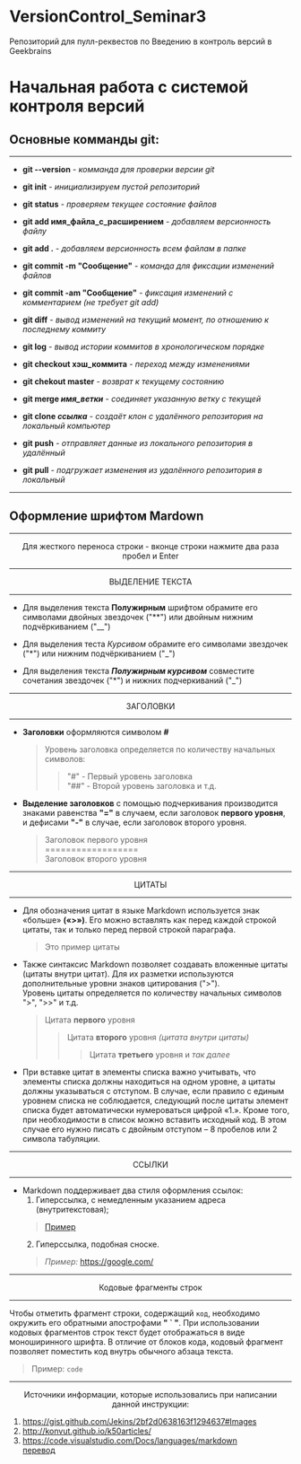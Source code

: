 # VersionControl_Seminar3
Репозиторий для пулл-реквестов по Введению в контроль версий в Geekbrains

# __Начальная работа с системой контроля версий__

## __Основные комманды git:__

---

* __git --version__ - _комманда для проверки версии git_

* __git init__ - _инициализируем пустой репозиторий_

* __git status__ - _проверяем текущее состояние файлов_

* __git add имя_файла_с_расширением__ - _добавляем версионность файлу_

* __git add .__ - _добавляем версионность всем файлам в папке_

* __git commit -m "Сообщение"__ - _команда для фиксации изменений файлов_

* __git commit -am "Сообщение"__ - _фиксация изменений с комментарием (не требует git add)_

* __git diff__ - _вывод изменений на текущий момент, по отношению к последнему коммиту_

* __git log__ - _вывод истории коммитов в хронологическом порядке_

* __git checkout хэш_коммита__ - _переход между изменениями_

* __git chekout master__ - _возврат к текущему состоянию_

* __git merge *имя_ветки*__ - _соединяет указанную ветку с текущей_

* __git clone *ссылка*__ - _создаёт клон с удалённого репозитория на локальный компьютер_

* __git push__ - _отправляет данные из локального репозитория в удалённый_

* __git pull__ - _подгружает изменения из удалённого репозитория в локальный_

---

## __Оформление шрифтом Mardown__  

---

<p style="text-align: center;">Для жесткого переноса строки - вконце строки нажмите два раза пробел и Enter</p>

---

<p style="text-align: center;">ВЫДЕЛЕНИЕ ТЕКСТА</p>

---

* Для выделения текста __Полужирным__ шрифтом обрамите его символами двойных звездочек ("**") или двойным нижним подчёркиванием ("__")  

* Для выделения теста _Курсивом_ обрамите его символами звездочек ("*") или нижним подчёркиванием ("_")  

* Для выделения текста **_Полужирным курсивом_** совместите сочетания звездочек ("*") и нижних подчеркиваний ("_")

---

<p style="text-align: center;">ЗАГОЛОВКИ</p>

---

* __Заголовки__ оформляются символом __#__
    >Уровень заголовка определяется по количеству начальных символов:
    >>"#" - Первый уровень заголовка  
    >>"##" - Второй уровень заголовка и т.д.  
  
* __Выделение заголовков__ с помощью подчеркивания производится знаками равенства __"="__ в случаем, если заголовок __первого уровня__, и дефисами __"-"__ в случае, если заголовок второго уровня.
    >Заголовок первого уровня  
    ==================  
    Заголовок второго уровня  

---

<p style="text-align: center;">ЦИТАТЫ</p>

---

* Для обозначения цитат в языке Markdown используется знак «больше» __(«>»)__. Его можно вставлять как перед каждой строкой цитаты, так и только перед первой строкой параграфа.

    >Это пример цитаты  

* Также синтаксис Markdown позволяет создавать вложенные цитаты (цитаты внутри цитат). Для их разметки используются дополнительные уровни знаков цитирования (">").  
Уровень цитаты определяется по количеству начальных символов ">", ">>" и т.д.
    >Цитата __первого__ уровня  
    >>Цитата __второго__ уровня _(цитата внутри цитаты)_  
    >>>Цитата __третьего__ уровня и _так далее_  

* При вставке цитат в элементы списка важно учитывать, что элементы списка должны находиться на одном уровне, а цитаты должны указываться с отступом. В случае, если правило с единым уровнем списка не соблюдается, следующий после цитаты элемент списка будет автоматически нумероваться цифрой «1.». Кроме того, при необходимости в список можно вставить исходный код. В этом случае его нужно писать с двойным отступом – 8 пробелов или 2 символа табуляции.

---

<p style="text-align: center;">ССЫЛКИ</p>

---

* Markdown поддерживает два стиля оформления ссылок:  
    1. Гиперссылка, с немедленным указанием адреса (внутритекстовая);
    >[Пример](https://google.com/ "подсказка, при наведении курсора")
    2. Гиперссылка, подобная сноске.  
    >_Пример:_ https://google.com/  

---  

<p style="text-align: center;">Кодовые фрагменты строк</p>  

---  

Чтобы отметить фрагмент строки, содержащий `код`, необходимо окружить его обратными апострофами __" ` "__. При использовании кодовых фрагментов строк текст будет отображаться в виде моноширинного шрифта. В отличие от блоков кода, кодовый фрагмент позволяет поместить код внутрь обычного абзаца текста.  
>Пример: `code`  
---  
  
<p style="text-align: center;">Источники информации, которые использовались при написании данной инструкции: </p>

1. https://gist.github.com/Jekins/2bf2d0638163f1294637#Images
2. http://konvut.github.io/k50articles/
3. https://code.visualstudio.com/Docs/languages/markdown  
    [перевод](https://translated.turbopages.org/proxy_u/en-ru.ru.ce99d1d5-63d55739-75a18b32-74722d776562/https/code.visualstudio.com/Docs/languages/markdown#_find-all-references-to-headers-and-links)  